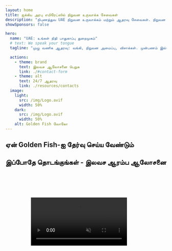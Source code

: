 ```yaml
---
layout: home
title: ஐக்கிய அரபு எமிரேட்ஸில் நிறுவன உருவாக்க சேவைகள்
description: "நிபுணத்துவ UAE நிறுவன உருவாக்கம் மற்றும் ஆதரவு சேவைகள். நிறுவன அமைப்பு, வங்கி, வரி, சட்ட மற்றும் விசா தீர்வுகள். உங்கள் வணிக கனவுகளை நனவாக்குகிறோம்."
showSponsors: false

hero:
  name: "UAE: உங்கள் நிதி பாதுகாப்பு துறைமுகம்"
  # text: We speak your tongue
  tagline: "முழு வணிக ஆதரவு: வங்கி, நிறுவன அமைப்பு, விசாக்கள். முன்பணம் இல்லை - அங்கீகாரத்திற்குப் பிறகு மட்டுமே கட்டணம்."

  actions:
    - theme: brand
      text: இலவச ஆலோசனை பெறுக
      link: ./#contact-form
    - theme: alt
      text: 24/7 ஆதரவு
      link: ./resources/contacts
  image:
    light:
      src: /img/Logo.avif
      width: 50%
    dark:
      src: /img/Logo.avif
      width: 50%
    alt: Golden Fish லோகோ
---
```


<FeatureCards :features="[
  {
    title: 'வங்கி கணக்கு திறப்பு',
    details: 'UAE-ன் நம்பகமான வங்கிகளில் வணிக அல்லது தனிப்பட்ட வங்கி கணக்குகளை எளிதாக திறக்கலாம்.',
    items: [
      'உத்தரவாதமான கார்ப்பரேட் வங்கி கணக்கு அங்கீகாரங்கள்',
      '90% வெற்றி விகிதம்',
      '**முன்பணம் இல்லை** - அங்கீகாரத்திற்குப் பிறகு மட்டுமே கட்டணம்',
    ],
    linkText: 'மேலும் படிக்க',
    link: './uae-business/offer/banking/',
    icon: {
      light: '/img/iStock-2153786564.avif',
      dark: '/img/iStock-2166793628.avif',
      alt: 'வங்கி சேவைகள்'
    }
  },
  {
    title: 'Golden Visa & குடியிருப்பு',
    details: 'எளிமையான விண்ணப்ப செயல்முறையுடன் நீண்டகால குடியிருப்பிற்கான UAE **Golden Visa** பெறுங்கள்.',
    items: [
      '**ஒவ்வொரு 6 மாதங்களுக்கும் UAE-க்குள் நுழைய தேவையில்லை**',
      '98% வெற்றி விகிதம்',
      '**முன்பணம் இல்லை** - அங்கீகாரத்திற்குப் பிறகு மட்டுமே கட்டணம்',
    ],
    linkText: 'மேலும் படிக்க',
    link: './uae-business/offer/golden-visa/',
    icon: {
      light: '/img/iStock-1312241253.avif',
      dark: '/img/ILON MASK ID.webp',
      alt: 'விசா சேவைகள்'
    }
  },
  {
    title: 'நிறுவன அமைப்பு வழிகாட்டி',
    details: 'Free Zone, Offshore, Mainland, கிளை நிறுவனங்களை அமைப்பதற்கான முழுமையான வழிகாட்டி.',
    items: [
      'Free Zones மற்றும் Mainland-ல் **100% வெளிநாட்டு உரிமை** கிடைக்கும்',
      'குறைந்த வரி விகிதங்கள் - 9% கார்ப்பரேட் வரி மட்டுமே',
      'நாணய கட்டுப்பாடுகள் இல்லை - எளிதான மூலதன திரும்பப்பெறுதல்'
    ],
    linkText: 'மேலும் படிக்க',
    link: './uae-business/company-registration/overview',
    icon: {
      light: '/img/iStock-2051326997.avif',
      dark: '/img/iStock-1448478309.jpg',
      alt: 'நிறுவன அமைப்பு வழிகாட்டி'
    }
  },
]" />

<FeatureCards :features="[
  {
    title: 'இணக்க சேவைகள்',
    details: 'ESR அறிக்கைகள் மற்றும் UBO தாக்கல்கள் உட்பட சிக்கலான UAE ஒழுங்குமுறை தேவைகளில் எங்கள் நிபுணர்கள் உங்களுக்கு வழிகாட்டுகிறார்கள்.',
    items: [],
    linkText: 'மேலும் படிக்க',
    link: './uae-business/company-registration/ubo',
    icon: {
      light: '/img/iStock-1299393716.avif',
      dark: '/img/iStock-2149731304.avif',
      alt: 'இணக்க சேவைகள்'
    }
  },
  {
    title: 'கார்ப்பரேட் வரி & VAT',
    details: 'Federal Tax Authority (FTA) உடன் கார்ப்பரேட் வரி மற்றும் VAT கடமைகளுக்கு இணங்க நிபுணர் ஆலோசனை உறுதி செய்கிறது.',
    items: [],
    linkText: 'மேலும் படிக்க',
    link: './uae-business/company-registration/accounting-legal',
    icon: {
      light: '/img/iStock-1018285934.avif',
      dark: '/img/iStock-584576538.avif',
      alt: 'வரி சேவைகள்'
    }
  },
  {
    title: 'சட்ட சேவைகள்',
    details: 'M&A-கள், கார்ப்பரேட் மறுசீரமைப்பு, நிதியளிப்பு மற்றும் தகராறு தீர்வு தொடர்பான UAE சட்டங்களில் சட்டக் குழு ஆலோசனை வழங்குகிறது.',
    items: [],
    linkText: 'மேலும் படிக்க',
    link: './uae-business/company-registration/Protect-Your-Business',
    icon: {
      light: '/img/iStock-650045508.avif',
      dark: '/img/iStock-1498627598.avif',
      alt: 'சட்ட சேவைகள்'
    }
  },
  {
    title: 'கணக்கியல் & சம்பளப்பட்டியல்',
    details: 'எங்கள் கணக்காளர்கள் நிதியை நிர்வகித்து, கணக்கு வைத்தல், சரிசெய்தல், சம்பளப்பட்டியல் மற்றும் தணிக்கை ஆதரவை வழங்கி, நியமன செலவுகளை சேமிக்கிறார்கள்.',
    items: [],
    linkText: 'மேலும் படிக்க',
    link: './resources/contacts',
    icon: {
      light: '/img/iStock-1022793868.avif',
      dark: '/img/iStock-1320130292.jpg',
      alt: 'கணக்கியல் சேவைகள்'
    }
  },
]" />

## ஏன் Golden Fish-ஐ தேர்வு செய்ய வேண்டும்

<BenefitsList :features="[
{
 icon: '💰',
 title: 'வெற்றி-அடிப்படையிலான கட்டணங்கள்',
 text: '**முன்பணம் இல்லை - அங்கீகாரத்திற்குப் பிறகு மட்டுமே கட்டணம் செலுத்துங்கள்.** மறைக்கப்பட்ட செலவுகள் இல்லாமல் முழு வெளிப்படைத்தன்மை.'
},
{
 icon: '🔄',
 title: 'பல்வேறு தீர்வுகள்',
 text: 'உள்ளூர் மற்றும் சர்வதேச வங்கிகளுக்கான அணுகல். முதன்மை விண்ணப்பம் நிராகரிக்கப்பட்டால் மாற்று விருப்பங்கள்.'
},
{
 icon: '🏦',
 title: 'வங்கி உறவுகள்',
 text: 'முக்கிய UAE மற்றும் சர்வதேச வங்கிகளுடன் வலுவான கூட்டாண்மை. அங்கீகார வாய்ப்புகளை அதிகரிக்க பல வங்கிகளுக்கு விண்ணப்பங்கள்.'
},
{
 icon: '📊',
 title: 'முழுமையான மேலாண்மை',
 text: 'ஆவணங்களில் இருந்து கணக்கு செயல்படுத்தல் வரை முழு கையாளுதல், வார முன்னேற்ற அறிக்கைகள் மற்றும் நேரடி வங்கி தொடர்பு.'
},
{
 icon: '📝',
 title: 'தொழில்முறை ஆவணங்கள்',
 text: 'எங்கள் குழு விரிவான வணிகத் திட்டங்களைத் தயாரித்து, அனைத்து இணக்க ஆவணங்களையும் கையாளுகிறது.'
},
{
 icon: '🤝',
 title: 'தொடர்ச்சியான ஆதரவு',
 text: 'கணக்கு திறந்த பிறகு வங்கி செயல்பாடுகள் மற்றும் இணக்கத் தேவைகளுக்கு தொடர்ச்சியான உதவி.'
}
]" />

## இப்போதே தொடங்குங்கள் - இலவச ஆரம்ப ஆலோசனை

<div id="contact-form"></div>

<!-- <ContactForm
 mediaUrl="/img/iStock-2185906461.mp4"
 redirectUrl="../../company-registration/banking"
 selectLabel="நாங்கள் எப்படி உதவ முடியும்? *"
 selectPlaceholder="சேவை வகையைத் தேர்ந்தெடுக்கவும்"
 messagePlaceholder="உங்கள் தேவைகளின் சுருக்கமான விளக்கம்"
 :selectOptions="[
   '🏦 கார்ப்பரேட் வங்கி கணக்கு திறப்பு',
   '👨‍💼 Company Formation (Free Zone/Mainland/Branch)',
   '🌐 Work/freelance/student visa',
   '💎 Golden Visa (10-வருட)',
   '📋 வணிக உரிமம் & அனுமதிகள்',
   '💰 Corporate Tax & VAT Services',
   '📊 கணக்கியல் & ஊதியப்பட்டியல்',
   '⚖️ சட்ட சேவைகள்',
   '📝 PRO Services & Compliance',
   'ℹ️ பிற சேவைகள்'
 ]"
/> -->

<video  autoplay muted playsinline style="padding: 80px" >
  <source src="/img/iStock-2185906461.mp4" type="video/mp4">
</video>

<ContactFormModal formName="எங்களை தொடர்பு கொள்ளவும்" buttonText="எங்களுக்கு செய்தி அனுப்பவும்" 
:services="['📝 நிறுவன பதிவு', '🏧 வங்கி கணக்குகள் திறப்பு', '🪪 EID & Golden Visa', 'பிற சேவைகள்']"/>

<!-- <br>

# வெற்றிக் கதைகள்

<br>

<ImageGrid :images="[
  { src: '/img/iStock-1945498989.avif', href: './immigration.md', alt: 'UAE குடிவரவு' },
  { src: '/img/iStock-1965736217.avif', href: './immigration.md', alt: 'UAE குடிவரவு' },
]"/> -->
